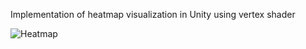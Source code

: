 
Implementation of heatmap visualization in Unity using vertex shader


![Heatmap](https://github.com/nfynt/Unity_ScriptingRef/blob/master/Shaders/Heatmaps/fabrik.JPG?raw=true)
